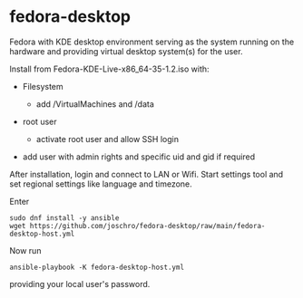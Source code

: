 # fedora-desktop

Fedora with KDE desktop environment serving as the system running on the hardware and providing virtual desktop system(s) for the user.

Install from Fedora-KDE-Live-x86_64-35-1.2.iso with:

* Filesystem
  * add /VirtualMachines and /data

* root user
  * activate root user and allow SSH login

* add user with admin rights and specific uid and gid if required

After installation, login and connect to LAN or Wifi.
Start settings tool and set regional settings like language and timezone.

Enter
```
sudo dnf install -y ansible
wget https://github.com/joschro/fedora-desktop/raw/main/fedora-desktop-host.yml
```

Now run
```
ansible-playbook -K fedora-desktop-host.yml
```
providing your local user's password.
